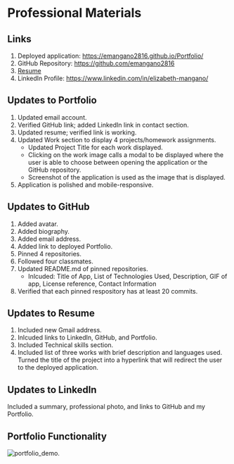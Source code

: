 # Professional Materials

## Links
1. Deployed application: https://emangano2816.github.io/Portfolio/
2. GitHub Repository: https://github.com/emangano2816
3. [Resume](./assets/documents/Resume_Mangano_Elizabeth_20210620.pdf)
4. LinkedIn Profile: https://www.linkedin.com/in/elizabeth-mangano/

## Updates to Portfolio
1. Updated email account.
2. Verified GitHub link; added LinkedIn link in contact section.
3. Updated resume; verified link is working.
4. Updated Work section to display 4 projects/homework assignments.
   * Updated Project Title for each work displayed.
   * Clicking on the work image calls a modal to be displayed where the user is able to choose between opening the application or the GitHub repository.
   * Screenshot of the application is used as the image that is displayed.
5. Application is polished and mobile-responsive.

## Updates to GitHub
1. Added avatar.
2. Added biography.
3. Added email address.
4. Added link to deployed Portfolio.
5. Pinned 4 repositories.
6. Followed four classmates.
7. Updated README.md of pinned repositories.
   * Inlcuded: Title of App, List of Technologies Used, Description, GIF of app, License reference, Contact Information
8. Verified that each pinned respository has at least 20 commits.

## Updates to Resume
1. Included new Gmail address.
2. Inlcuded links to LinkedIn, GitHub, and Portfolio.  
3. Included Technical skills section.  
4. Included list of three works with brief description and languages used.  Turned the title of the project into a hyperlink that will redirect the user to the deployed application.

## Updates to LinkedIn
Included a summary, professional photo, and links to GitHub and my Portfolio.

## Portfolio Functionality
![portfolio_demo.](./assets/images/portfolio_demo.gif)
